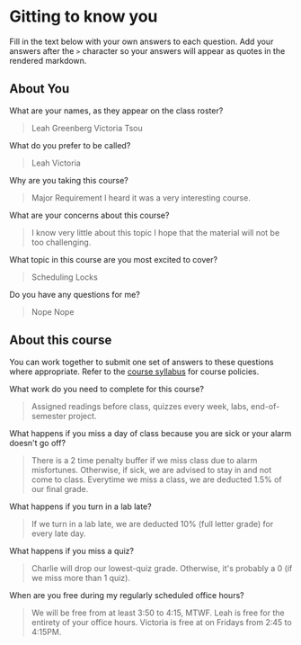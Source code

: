 # Gitting to know you
Fill in the text below with your own answers to each question. Add your answers after the `>` character so your answers will appear as quotes in the rendered markdown.

## About You
What are your names, as they appear on the class roster?
> Leah Greenberg
> Victoria Tsou

What do you prefer to be called?
> Leah
> Victoria

Why are you taking this course?
> Major Requirement
> I heard it was a very interesting course.

What are your concerns about this course?
> I know very little about this topic
> I hope that the material will not be too challenging.

What topic in this course are you most excited to cover?
> Scheduling
> Locks

Do you have any questions for me?
> Nope
> Nope

## About this course
You can work together to submit one set of answers to these questions where appropriate. Refer to the [course syllabus](http://www.cs.grinnell.edu/~curtsinger/teaching/2016S/CSC213/syllabus/) for course policies.

What work do you need to complete for this course?
> Assigned readings before class, quizzes every week, labs, end-of-semester project.

What happens if you miss a day of class because you are sick or your alarm doesn't go off?
> There is a 2 time penalty buffer if we miss class due to alarm misfortunes. Otherwise, if sick, we are advised to stay in and not come to class. Everytime we miss a class, we are deducted 1.5% of our final grade.

What happens if you turn in a lab late?
> If we turn in a lab late, we are deducted 10% (full letter grade) for every late day.

What happens if you miss a quiz?
> Charlie will drop our lowest-quiz grade. Otherwise, it's probably a 0 (if we miss more than 1 quiz).

When are you free during my regularly scheduled office hours?
> We will be free from at least 3:50 to 4:15, MTWF.
Leah is free for the entirety of your office hours.
Victoria is free at on Fridays from 2:45 to 4:15PM.
